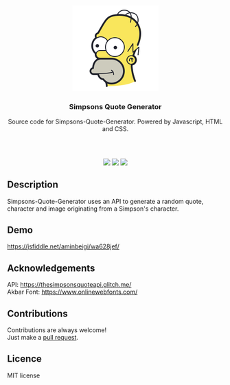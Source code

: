 <p align="center">
<img src="images/icon.png"/>
<br/>
<h3 align="center">Simpsons Quote Generator</h3>
<p align="center">Source code for Simpsons-Quote-Generator. Powered by Javascript, HTML and CSS.</p>
<h2></h2>
</p>
<br />

<p align="center">
<a href="../../issues"><img src="https://img.shields.io/github/issues/aminbeigi/Simpsons-Quote-Generator.svg?style=flat-square" /></a>
<a href="../../pulls"><img src="https://img.shields.io/github/issues-pr/aminbeigi/Simpsons-Quote-Generator.svg?style=flat-square" /></a>
<img src="https://img.shields.io/github/license/aminbeigi/Simpsons-Quote-Generator?style=flat-square">
</p>

## Description
Simpsons-Quote-Generator uses an API to generate a random quote, character and image originating from a Simpson's character.

## Demo
https://jsfiddle.net/aminbeigi/wa628jef/

## Acknowledgements
API: https://thesimpsonsquoteapi.glitch.me/  
Akbar Font: https://www.onlinewebfonts.com/

## Contributions
Contributions are always welcome!  
Just make a [pull request](../../pulls).

## Licence
MIT license
